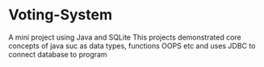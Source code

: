 # Voting-System
A mini project using Java and SQLite
This projects demonstrated core concepts of java suc as data types, functions OOPS etc and uses JDBC to connect database to program
